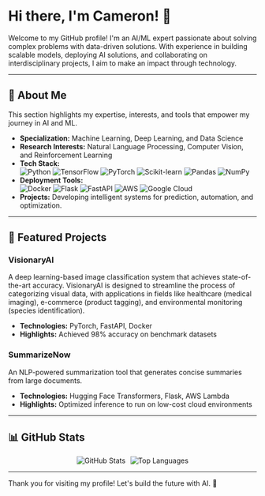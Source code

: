 # Hi there, I'm Cameron! 👋  

Welcome to my GitHub profile! I'm an AI/ML expert passionate about solving complex problems with data-driven solutions. With experience in building scalable models, deploying AI solutions, and collaborating on interdisciplinary projects, I aim to make an impact through technology.  

---  

## 🧠 About Me  

This section highlights my expertise, interests, and tools that empower my journey in AI and ML.  

- **Specialization:** Machine Learning, Deep Learning, and Data Science  
- **Research Interests:** Natural Language Processing, Computer Vision, and Reinforcement Learning  
- **Tech Stack:**  
  ![Python](https://img.shields.io/badge/Python-3776AB?style=flat&logo=python&logoColor=white) ![TensorFlow](https://img.shields.io/badge/TensorFlow-FF6F00?style=flat&logo=tensorflow&logoColor=white) ![PyTorch](https://img.shields.io/badge/PyTorch-EE4C2C?style=flat&logo=pytorch&logoColor=white) ![Scikit-learn](https://img.shields.io/badge/Scikit--learn-F7931E?style=flat&logo=scikitlearn&logoColor=white) ![Pandas](https://img.shields.io/badge/Pandas-150458?style=flat&logo=pandas&logoColor=white) ![NumPy](https://img.shields.io/badge/NumPy-013243?style=flat&logo=numpy&logoColor=white)  
- **Deployment Tools:**  
  ![Docker](https://img.shields.io/badge/Docker-2496ED?style=flat&logo=docker&logoColor=white) ![Flask](https://img.shields.io/badge/Flask-000000?style=flat&logo=flask&logoColor=white) ![FastAPI](https://img.shields.io/badge/FastAPI-009688?style=flat&logo=fastapi&logoColor=white) ![AWS](https://img.shields.io/badge/AWS-232F3E?style=flat&logo=amazonaws&logoColor=white) ![Google Cloud](https://img.shields.io/badge/Google%20Cloud-4285F4?style=flat&logo=googlecloud&logoColor=white)  
- **Projects:** Developing intelligent systems for prediction, automation, and optimization.  

---  

## 🌟 Featured Projects  

### VisionaryAI  
A deep learning-based image classification system that achieves state-of-the-art accuracy. VisionaryAI is designed to streamline the process of categorizing visual data, with applications in fields like healthcare (medical imaging), e-commerce (product tagging), and environmental monitoring (species identification).  

- **Technologies:** PyTorch, FastAPI, Docker  
- **Highlights:** Achieved 98% accuracy on benchmark datasets  

### SummarizeNow  
An NLP-powered summarization tool that generates concise summaries from large documents.  

- **Technologies:** Hugging Face Transformers, Flask, AWS Lambda  
- **Highlights:** Optimized inference to run on low-cost cloud environments  

---  

## 📊 GitHub Stats  

<div style="display: flex; justify-content: center; align-items: center; gap: 10px;">
  <img src="https://github-readme-stats-1-camerons999s-projects.vercel.app/api?username=camerons999&count_private=true&random=323342343&hide=contribs&theme=transparent&hide_border=true" alt="GitHub Stats" />
  <img src="https://github-readme-stats-1-git-main-camerons999s-projects.vercel.app/api/top-langs/?username=camerons999&layout=compact&theme=transparent&count_private=true&rando3m=132&hide_border=true" alt="Top Languages" />
</div>

---

Thank you for visiting my profile! Let's build the future with AI. 🚀  

